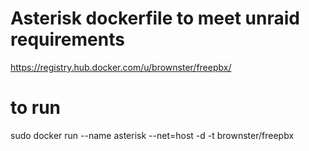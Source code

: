 # Asterisk dockerfile to meet unraid requirements 

https://registry.hub.docker.com/u/brownster/freepbx/

# to run
sudo docker run --name asterisk --net=host -d -t brownster/freepbx
